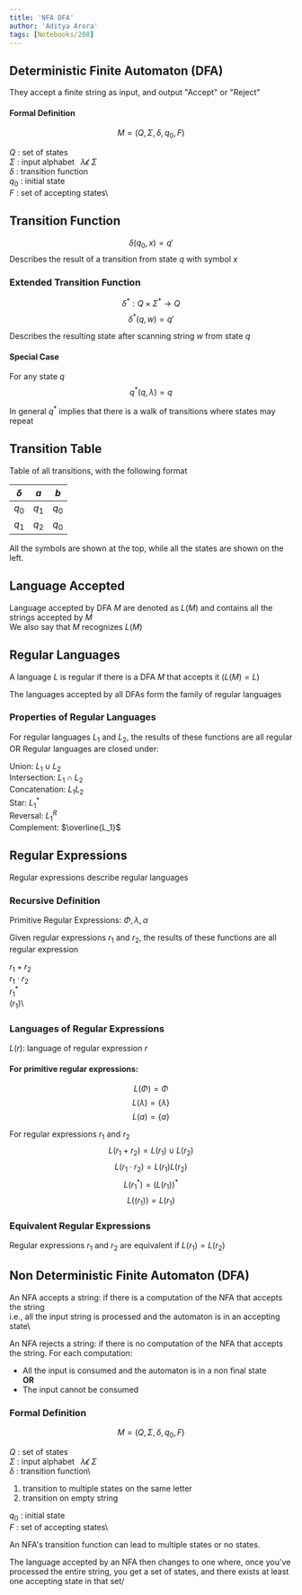 ```yaml
---
title: 'NFA DFA'
author: 'Aditya Arora'
tags: [Notebooks/208]
---
```


## Deterministic Finite Automaton (DFA)
They accept a finite string as input, and output "Accept" or "Reject"

#### Formal Definition
$$M = (Q, \Sigma, \delta, q_0, F)$$

$Q$ : set of states\
$\Sigma$ : input alphabet  $\;\;\lambda \not\epsilon\; \Sigma$\
$\delta$ : transition function\
$q_0$ : initial state\
$F$ : set of accepting states\

## Transition Function
$$\delta(q_0 , x) = q'$$
Describes the result of a transition from state $q$ with symbol $x$

### Extended Transition Function
$$\delta^\ast: Q\times \Sigma^\ast \rightarrow Q$$
$$\delta^\ast(q,w) = q'$$

Describes the resulting state after scanning string $w$ from state $q$

#### Special Case

For any state $q$
$$q^\ast(q, \lambda) = q$$

In general $q^\ast$ implies that there is a walk of transitions where states may repeat

## Transition Table

Table of all transitions, with the following format

| $\delta$ | $a$ | $b$ |
|----------|-------|-------|
| $q_0$ | $q_1$ | $q_0$ |
| $q_1$ | $q_2$ | $q_0$ |

All the symbols are shown at the top, while all the states are shown on the left.

## Language Accepted
Language accepted by DFA $M$ are denoted as $L(M)$ and contains all the strings accepted by $M$\
We also say that $M$ recognizes $L(M)$

## Regular Languages
A language $L$ is regular if there is a DFA $M$ that accepts it ($L(M)=L$)

The languages accepted by all DFAs form the family of regular languages

### Properties of Regular Languages

For regular languages $L_1$ and $L_2$, the results of these functions are all regular OR Regular languages are closed under:

Union: $L_1 \cup L_2$\
Intersection: $L_1 \cap L_2$\
Concatenation: $L_1 L_2$\
Star: $L_1^\ast$\
Reversal: $L_1^R$\
Complement: $\overline{L_1}$

## Regular Expressions
Regular expressions describe regular languages

### Recursive Definition
Primitive Regular Expressions: $\Phi, \lambda, \alpha$

Given regular expressions $r_1$ and $r_2$, the results of these functions are all regular expression

$r_1+r_2$\
$r_1\cdot r_2$\
$r_1^\ast$\
$(r_1)$\

### Languages of Regular Expressions
$L(r)$: language of regular expression $r$

#### For primitive regular expressions:
$$L(\Phi) = \Phi$$
$$L(\lambda) = \{\lambda\}$$
$$L(a) = \{a\}$$

For regular expressions $r_1$ and $r_2$
$$L(r_1+r_2) = L(r_1)\cup L(r_2)$$
$$L(r_1\cdot r_2) = L(r_1)L(r_2)$$
$$L(r_1^\ast) = (L(r_1))^\ast$$
$$L((r_1)) = L(r_1)$$

### Equivalent Regular Expressions
Regular expressions $r_1$ and $r_2$ are equivalent if $L(r_1)=L(r_2)$

## Non Deterministic Finite Automaton (DFA)
An NFA accepts a string: if there is a computation of the NFA that accepts the string\
i.e., all the input string is processed and the automaton is in an accepting state\

An NFA rejects a string:
if there is no computation of the NFA that accepts the string.
For each computation:

- All the input is consumed and the automaton is in a non final state\
  **OR**
- The input cannot be consumed

### Formal Definition
$$M = (Q, \Sigma, \delta, q_0, F)$$

$Q$ : set of states\
$\Sigma$ : input alphabet  $\;\;\lambda \not\epsilon\; \Sigma$\
$\delta$ : transition function\

1. transition to multiple states on the same letter
2. transition on empty string

$q_0$ : initial state\
$F$ : set of accepting states\

An NFA's transition function can lead to multiple states or no states.

The language accepted by an NFA then changes to one where, once you've processed the entire string, you get a set of states, and there exists at least one accepting state in that set/

